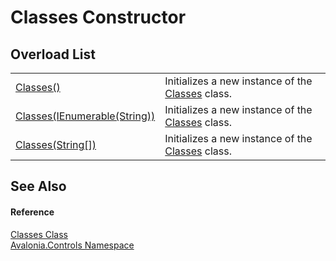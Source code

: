 # Classes Constructor


## Overload List
<table>
<tr>
<td><a href="M_Avalonia_Controls_Classes__ctor">Classes()</a></td>
<td>Initializes a new instance of the <a href="T_Avalonia_Controls_Classes">Classes</a> class.</td>
</tr>
<tr>
<td><a href="M_Avalonia_Controls_Classes__ctor_1">Classes(IEnumerable(String))</a></td>
<td>Initializes a new instance of the <a href="T_Avalonia_Controls_Classes">Classes</a> class.</td>
</tr>
<tr>
<td><a href="M_Avalonia_Controls_Classes__ctor_2">Classes(String[])</a></td>
<td>Initializes a new instance of the <a href="T_Avalonia_Controls_Classes">Classes</a> class.</td>
</tr>
</table>

## See Also


#### Reference
<a href="T_Avalonia_Controls_Classes">Classes Class</a>  
<a href="N_Avalonia_Controls">Avalonia.Controls Namespace</a>  
